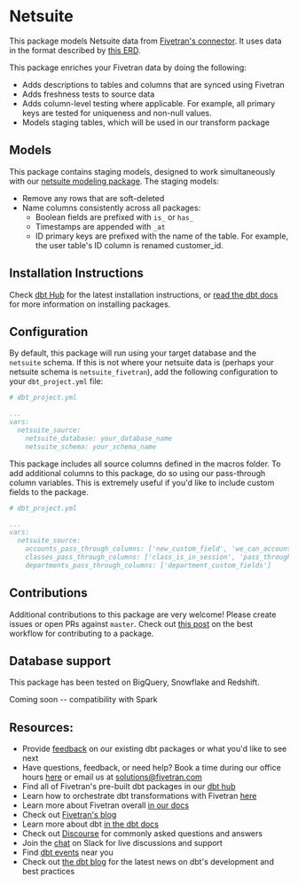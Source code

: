 # Netsuite

This package models Netsuite data from [Fivetran's connector](https://fivetran.com/docs/applications/netsuite). It uses data in the format described by [this ERD](https://fivetran.com/docs/applications/netsuite-suiteanalytics#schemainformation).

This package enriches your Fivetran data by doing the following:
* Adds descriptions to tables and columns that are synced using Fivetran
* Adds freshness tests to source data
* Adds column-level testing where applicable. For example, all primary keys are tested for uniqueness and non-null values.
* Models staging tables, which will be used in our transform package

## Models

This package contains staging models, designed to work simultaneously with our [netsuite modeling package](https://github.com/fivetran/dbt_netsuite).  The staging models:
* Remove any rows that are soft-deleted
* Name columns consistently across all packages:
    * Boolean fields are prefixed with `is_` or `has_`
    * Timestamps are appended with `_at`
    * ID primary keys are prefixed with the name of the table.  For example, the user table's ID column is renamed customer_id.


## Installation Instructions
Check [dbt Hub](https://hub.getdbt.com/) for the latest installation instructions, or [read the dbt docs](https://docs.getdbt.com/docs/package-management) for more information on installing packages.

## Configuration
By default, this package will run using your target database and the `netsuite` schema. If this is not where your netsuite data is (perhaps your netsuite schema is `netsuite_fivetran`), add the following configuration to your `dbt_project.yml` file:

```yml
# dbt_project.yml

...
vars:
  netsuite_source:
    netsuite_database: your_database_name
    netsuite_schema: your_schema_name
```

This package includes all source columns defined in the macros folder. To add additional columns to this package, do so using our pass-through column variables. This is extremely useful if you'd like to include custom fields to the package.

```yml
# dbt_project.yml

...
vars:
  netsuite_source:
    accounts_pass_through_columns: ['new_custom_field', 'we_can_account_for_that']
    classes_pass_through_columns: ['class_is_in_session', 'pass_through_additional_fields_here']
    departments_pass_through_columns: ['department_custom_fields']
```

## Contributions
Additional contributions to this package are very welcome! Please create issues
or open PRs against `master`. Check out 
[this post](https://discourse.getdbt.com/t/contributing-to-a-dbt-package/657) 
on the best workflow for contributing to a package.


## Database support
This package has been tested on BigQuery, Snowflake and Redshift.

Coming soon -- compatibility with Spark

## Resources:
- Provide [feedback](https://www.surveymonkey.com/r/DQ7K7WW) on our existing dbt packages or what you'd like to see next
- Have questions, feedback, or need help? Book a time during our office hours [here](https://calendly.com/fivetran-solutions-team/fivetran-solutions-team-office-hours) or email us at solutions@fivetran.com
- Find all of Fivetran's pre-built dbt packages in our [dbt hub](https://hub.getdbt.com/fivetran/)
- Learn how to orchestrate dbt transformations with Fivetran [here](https://fivetran.com/docs/transformations/dbt)
- Learn more about Fivetran overall [in our docs](https://fivetran.com/docs)
- Check out [Fivetran's blog](https://fivetran.com/blog)
- Learn more about dbt [in the dbt docs](https://docs.getdbt.com/docs/introduction)
- Check out [Discourse](https://discourse.getdbt.com/) for commonly asked questions and answers
- Join the [chat](http://slack.getdbt.com/) on Slack for live discussions and support
- Find [dbt events](https://events.getdbt.com) near you
- Check out [the dbt blog](https://blog.getdbt.com/) for the latest news on dbt's development and best practices